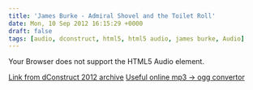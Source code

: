 ```yaml
---
title: 'James Burke - Admiral Shovel and the Toilet Roll'
date: Mon, 10 Sep 2012 16:15:29 +0000
draft: false
tags: [audio, dconstruct, html5, html5 audio, james burke, Audio]
---
```


   Your Browser does not support the HTML5 Audio element.

[Link from dConstruct 2012 archive](http://archive.dconstruct.org/2012/admiralshovel) [Useful online mp3 -> ogg convertor](http://media.io/)